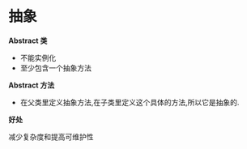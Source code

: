 # 抽象

**Abstract 类**

* 不能实例化
* 至少包含一个抽象方法

**Abstract 方法**

* 在父类里定义抽象方法,在子类里定义这个具体的方法,所以它是抽象的.

**好处**

减少复杂度和提高可维护性



